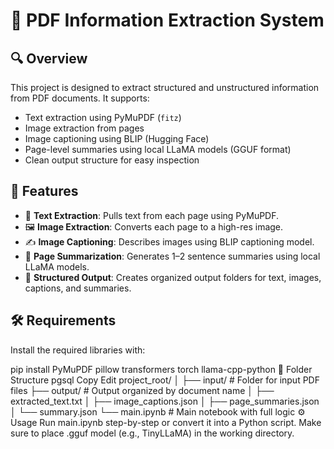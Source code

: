 # 📄 PDF Information Extraction System

## 🔍 Overview

This project is designed to extract structured and unstructured information from PDF documents. It supports:
- Text extraction using PyMuPDF (`fitz`)
- Image extraction from pages
- Image captioning using BLIP (Hugging Face)
- Page-level summaries using local LLaMA models (GGUF format)
- Clean output structure for easy inspection

## 🚀 Features

- 📄 **Text Extraction**: Pulls text from each page using PyMuPDF.
- 🖼️ **Image Extraction**: Converts each page to a high-res image.
- ✍️ **Image Captioning**: Describes images using BLIP captioning model.
- 🧠 **Page Summarization**: Generates 1–2 sentence summaries using local LLaMA models.
- 📂 **Structured Output**: Creates organized output folders for text, images, captions, and summaries.

## 🛠️ Requirements

Install the required libraries with:

pip install PyMuPDF pillow transformers torch llama-cpp-python
📁 Folder Structure
pgsql
Copy
Edit
project_root/
│
├── input/               # Folder for input PDF files
├── output/              # Output organized by document name
│   ├── extracted_text.txt
│   ├── image_captions.json
│   ├── page_summaries.json
│   └── summary.json
└── main.ipynb           # Main notebook with full logic
⚙️ Usage
Run main.ipynb step-by-step or convert it into a Python script. Make sure to place .gguf model (e.g., TinyLLaMA) in the working directory.

